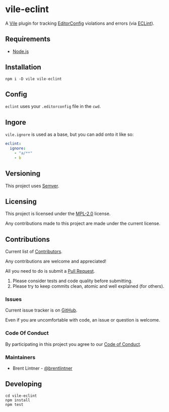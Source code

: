 # vile-eclint

A [Vile](http://vile.io) plugin for tracking [EditorConfig](http://editorconfig.org) violations and errors (via [ECLint](https://github.com/jedmao/eclint)).

## Requirements

- [Node.js](http://nodejs.org)

## Installation

    npm i -D vile vile-eclint

## Config

`eclint` uses your `.editorconfig` file in the `cwd`.

## Ingore

`vile.ignore` is used as a base, but you can add onto it like so:

```yaml
eclint:
  ignore:
    - "a/**"
    - b
```

## Versioning

This project uses [Semver](http://semver.org).

## Licensing

This project is licensed under the [MPL-2.0](LICENSE) license.

Any contributions made to this project are made under the current license.

## Contributions

Current list of [Contributors](https://github.com/forthright/vile-eclint/graphs/contributors).

Any contributions are welcome and appreciated!

All you need to do is submit a [Pull Request](https://github.com/forthright/vile-eclint/pulls).

1. Please consider tests and code quality before submitting.
2. Please try to keep commits clean, atomic and well explained (for others).

### Issues

Current issue tracker is on [GitHub](https://github.com/forthright/vile-eclint/issues).

Even if you are uncomfortable with code, an issue or question is welcome.

### Code Of Conduct

By participating in this project you agree to our [Code of Conduct](CODE_OF_CONDUCT.md).

### Maintainers

- Brent Lintner - [@brentlintner](http://github.com/brentlintner)


## Developing

    cd vile-eclint
    npm install
    npm test
